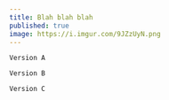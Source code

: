 ```yaml
---
title: Blah blah blah
published: true
image: https://i.imgur.com/9JZzUyN.png
---
```


```commit
Version A
```

```commit
Version B
```

```commit
Version C
```
